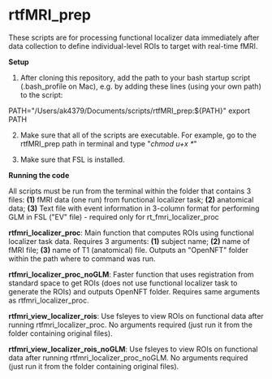 # rtfMRI_prep
These scripts are for processing functional localizer data immediately after data collection to define individual-level ROIs to target with real-time fMRI.

**Setup**
1. After cloning this repository, add the path to your bash startup script (.bash_profile on Mac), e.g. by adding these lines (using your own path) to the script:

PATH="/Users/ak4379/Documents/scripts/rtfMRI_prep:${PATH}"
export PATH

2. Make sure that all of the scripts are executable. For example, go to the rtfMRI_prep path in terminal and type "_chmod u+x *_"

3. Make sure that FSL is installed.

**Running the code**

All scripts must be run from the terminal within the folder that contains 3 files: **(1)** fMRI data (one run) from functional localizer task; **(2)** anatomical data; **(3)** Text file with event information in 3-column format for performing GLM in FSL ("EV" file) - required only for rt_fmri_localizer_proc

**rtfmri_localizer_proc**: Main function that computes ROIs using functional localizer task data. Requires 3 arguments: **(1)** subject name; **(2)** name of fMRI file; **(3)** name of T1 (anatomical) file. Outputs an "OpenNFT" folder within the path where to command was run.

**rtfmri_localizer_proc_noGLM**: Faster function that uses registration from standard space to get ROIs (does not use functional localizer task to generate the ROIs) and outputs OpenNFT folder. Requires same arguments as rtfmri_localizer_proc.

**rtfmri_view_localizer_rois**: Use fsleyes to view ROIs on functional data after running rtfmri_localizer_proc. No arguments required (just run it from the folder containing original files).

**rtfmri_view_localizer_rois_noGLM**: Use fsleyes to view ROIs on functional data after running rtfmri_localizer_proc_noGLM. No arguments required (just run it from the folder containing original files).
